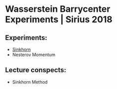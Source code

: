 # Wasserstein Barrycenter Experiments | Sirius 2018

## Experiments:
  * [Sinkhorn](https://arxiv.org/pdf/1802.04367.pdf)
  * Nesterov Momentum

## Lecture conspects:
  * Sinkhorn Method


